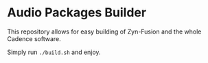 # Audio Packages Builder

This repository allows for easy building of Zyn-Fusion and the whole Cadence software.

Simply run `./build.sh` and enjoy.
